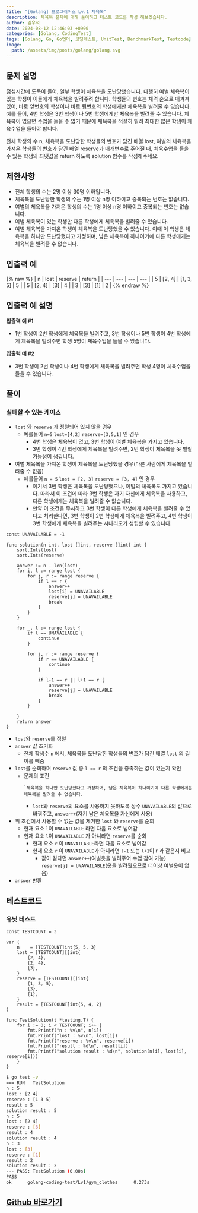 ```yaml
---
title: "[Golang] 프로그래머스 Lv.1 체육복"
description: 체육복 문제에 대해 풀이하고 테스트 코드를 작성 해보겠습니다.
author: 김우석
date: 2024-08-12 12:46:03 +0900
categories: [Golang, CodingTest]
tags: [Golang, Go, Go언어, 코딩테스트, UnitTest, BenchmarkTest, Testcode]
image:
  path: /assets/img/posts/golang/golang.svg
---
```


## 문제 설명
점심시간에 도둑이 들어, 일부 학생이 체육복을 도난당했습니다. 다행히 여벌 체육복이 있는 학생이 이들에게 체육복을 빌려주려 합니다. 학생들의 번호는 체격 순으로 매겨져 있어, 바로 앞번호의 학생이나 바로 뒷번호의 학생에게만 체육복을 빌려줄 수 있습니다. 예를 들어, 4번 학생은 3번 학생이나 5번 학생에게만 체육복을 빌려줄 수 있습니다. 체육복이 없으면 수업을 들을 수 없기 때문에 체육복을 적절히 빌려 최대한 많은 학생이 체육수업을 들어야 합니다.

전체 학생의 수 n, 체육복을 도난당한 학생들의 번호가 담긴 배열 lost, 여벌의 체육복을 가져온 학생들의 번호가 담긴 배열 reserve가 매개변수로 주어질 때, 체육수업을 들을 수 있는 학생의 최댓값을 return 하도록 solution 함수를 작성해주세요.


## 제한사항
- 전체 학생의 수는 2명 이상 30명 이하입니다.
- 체육복을 도난당한 학생의 수는 1명 이상 n명 이하이고 중복되는 번호는 없습니다.
- 여벌의 체육복을 가져온 학생의 수는 1명 이상 n명 이하이고 중복되는 번호는 없습니다.
- 여벌 체육복이 있는 학생만 다른 학생에게 체육복을 빌려줄 수 있습니다.
- 여벌 체육복을 가져온 학생이 체육복을 도난당했을 수 있습니다. 이때 이 학생은 체육복을 하나만 도난당했다고 가정하며, 남은 체육복이 하나이기에 다른 학생에게는 체육복을 빌려줄 수 없습니다.


## 입출력 예
{% raw %}
| n | lost | reserve | return |
| --- | --- | --- | --- |
| 5 | \[2, 4\] | \[1, 3, 5\] | 5 |
| 5 | \[2, 4\] | \[3\] | 4 |
| 3 | \[3\] | \[1\] | 2 |
{% endraw %}


## 입출력 예 설명
**입출력 예 #1**

- 1번 학생이 2번 학생에게 체육복을 빌려주고, 3번 학생이나 5번 학생이 4번 학생에게 체육복을 빌려주면 학생 5명이 체육수업을 들을 수 있습니다.


**입출력 예 #2**

- 3번 학생이 2번 학생이나 4번 학생에게 체육복을 빌려주면 학생 4명이 체육수업을 들을 수 있습니다.


## 풀이 

### 실패할 수 있는 케이스
- `lost` 와 `reserve` 가 정렬되어 있지 않을 경우
	- 예를들어 `n=5` `lost=[4,2]` `reserve=[3,5,1]` 인 경우
		- 4번 학생은 체육복이 없고, 3번 학생이 여벌 체육복을 가지고 있습니다.
		- 3번 학생이 4번 학생에게 체육복을 빌려주면, 2번 학생이 체육복을 못 빌릴 가능성이 생깁니다.
- 여벌 체육복을 가져온 학생이 체육복을 도난당했을 경우(다른 사람에게 체육복을 빌려줄 수 없음)
	- 예를들어 `n = 5` `lost = [2, 3]` `reserve = [3, 4]` 인 경우
		- 여기서 3번 학생은 체육복을 도난당했으나, 여벌의 체육복도 가지고 있습니다. 따라서 이 조건에 따라 3번 학생은 자기 자신에게 체육복을 사용하고, 다른 학생에게는 체육복을 빌려줄 수 없습니다.
		- 만약 이 조건을 무시하고 3번 학생이 다른 학생에게 체육복을 빌려줄 수 있다고 처리한다면, 3번 학생이 2번 학생에게 체육복을 빌려주고, 4번 학생이 3번 학생에게 체육복을 빌려주는 시나리오가 성립할 수 있습니다.

```golang
const UNAVAILABLE = -1

func solution(n int, lost []int, reserve []int) int {
	sort.Ints(lost)
	sort.Ints(reserve)

	answer := n - len(lost)
	for i, l := range lost {
		for j, r := range reserve {
			if l == r {
				answer++
				lost[i] = UNAVAILABLE
				reserve[j] = UNAVAILABLE
				break
			}
		}
	}

	for _, l := range lost {
		if l == UNAVAILABLE {
			continue
		}

		for j, r := range reserve {
			if r == UNAVAILABLE {
				continue
			}

			if l-1 == r || l+1 == r {
				answer++
				reserve[j] = UNAVAILABLE
				break
			}
		}

	}
	return answer
}
```

- `lost`와 `reserve`를 정렬
- `answer` 값 초기화
	- 전체 학생수 `n` 에서, 체육복을 도난당한 학생들의 번호가 담긴 배열 `lost` 의 길이를 빼줌
- `lost`를 순회하며 `reserve` 값 중 `l == r` 의 조건을 충족하는 값이 있는지 확인
	- 문제의 조건
	  ```
	  `체육복을 하나만 도난당했다고 가정하며, 남은 체육복이 하나이기에 다른 학생에게는 체육복을 빌려줄 수 없습니다.
	  ```
		- `lost`와 `reserve`의 요소를 사용하지 못하도록 상수 `UNAVAILABLE`의 값으로 바꿔주고, `answer++`(자기 남은 체육복을 자신에게 사용)
- 위 조건에서 사용할 수 없는 값을 제거한 `lost` 와 `reserve`를 순회
	- 현재 요소 `l`이 `UNAVAILABLE` 라면 다음 요소로 넘어감
	- 현재 요소 `l`이 `UNAVAILABLE` 가 아니라면 `reserve`를 순회
		- 현재 요소 `r` 이 `UNAVAILABLE`라면 다음 요소로 넘어감
		- 현재 요소 `r` 이 `UNAVAILABLE`가 아니라면 `l-1` 또는 `l+1`이 r 과 같은지 비교
			- 값이 같다면 `answer++`(여벌옷을 빌려주어 수업 참여 가능) `reserve[j] = UNAVAILABLE`(옷을 빌려줬으므로 더이상 여벌옷이 없음)
- `answer` 반환



## 테스트코드
### 유닛 테스트
```golang
const TESTCOUNT = 3

var (
	n    = [TESTCOUNT]int{5, 5, 3}
	lost = [TESTCOUNT][]int{
		{2, 4},
		{2, 4},
		{3},
	}
	reserve = [TESTCOUNT][]int{
		{1, 3, 5},
		{3},
		{1},
	}
	result = [TESTCOUNT]int{5, 4, 2}
)

func TestSolution(t *testing.T) {
	for i := 0; i < TESTCOUNT; i++ {
		fmt.Printf("n : %v\n", n[i])
		fmt.Printf("lost : %v\n", lost[i])
		fmt.Printf("reserve : %v\n", reserve[i])
		fmt.Printf("result : %d\n", result[i])
		fmt.Printf("solution result : %d\n", solution(n[i], lost[i], reserve[i]))
	}
}
```

```bash
$ go test -v
=== RUN   TestSolution
n : 5
lost : [2 4]
reserve : [1 3 5]
result : 5
solution result : 5
n : 5
lost : [2 4]
reserve : [3]
result : 4
solution result : 4
n : 3
lost : [3]
reserve : [1]
result : 2
solution result : 2
--- PASS: TestSolution (0.00s)
PASS
ok      golang-coding-test/Lv1/gym_clothes      0.273s
```

## [Github 바로가기](https://github.com/kr-goos/golang-coding-test/tree/master/Lv1/gym_clothes)